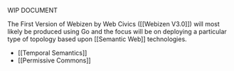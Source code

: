 WIP DOCUMENT

The First Version of Webizen by Web Civics ([[Webizen V3.0]]) will most likely be produced using Go and the focus will be on deploying a particular type of topology based upon [[Semantic Web]] technologies.

- [[Temporal Semantics]] 
- [[Permissive Commons]]


